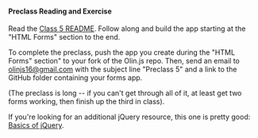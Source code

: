 #### Preclass Reading and Exercise
Read the [Class 5 README](https://github.com/olinjs/olinjs/tree/master/lessons/05-client-jquery-ajax). Follow along and build the app starting at the "HTML Forms" section to the end.

To complete the preclass, push the app you create during the "HTML Forms" section" to your fork of the Olin.js repo. Then, send an email to [olinjs16@gmail.com](olinjs16@gmail.com) with the subject line "Preclass 5" and a link to the GitHub folder containing your forms app.

(The preclass is long -- if you can't get through all of it, at least get two forms working, then finish up the third in class).

If you're looking for an additional jQuery resource, this one is pretty good: [Basics of jQuery](http://jqfundamentals.com/chapter/jquery-basics).
